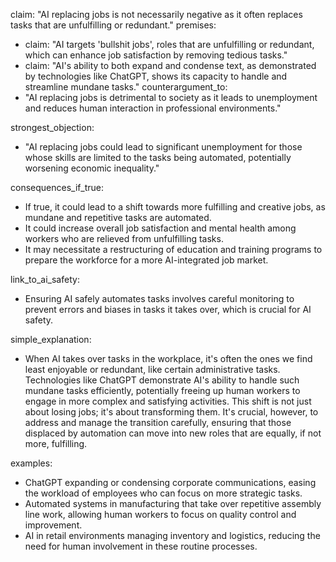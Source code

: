 claim: "AI replacing jobs is not necessarily negative as it often replaces tasks that are unfulfilling or redundant."
premises:
  - claim: "AI targets 'bullshit jobs', roles that are unfulfilling or redundant, which can enhance job satisfaction by removing tedious tasks."
  - claim: "AI's ability to both expand and condense text, as demonstrated by technologies like ChatGPT, shows its capacity to handle and streamline mundane tasks."
counterargument_to:
  - "AI replacing jobs is detrimental to society as it leads to unemployment and reduces human interaction in professional environments."

strongest_objection:
  - "AI replacing jobs could lead to significant unemployment for those whose skills are limited to the tasks being automated, potentially worsening economic inequality."

consequences_if_true:
  - If true, it could lead to a shift towards more fulfilling and creative jobs, as mundane and repetitive tasks are automated.
  - It could increase overall job satisfaction and mental health among workers who are relieved from unfulfilling tasks.
  - It may necessitate a restructuring of education and training programs to prepare the workforce for a more AI-integrated job market.

link_to_ai_safety:
  - Ensuring AI safely automates tasks involves careful monitoring to prevent errors and biases in tasks it takes over, which is crucial for AI safety.

simple_explanation:
  - When AI takes over tasks in the workplace, it's often the ones we find least enjoyable or redundant, like certain administrative tasks. Technologies like ChatGPT demonstrate AI's ability to handle such mundane tasks efficiently, potentially freeing up human workers to engage in more complex and satisfying activities. This shift is not just about losing jobs; it's about transforming them. It's crucial, however, to address and manage the transition carefully, ensuring that those displaced by automation can move into new roles that are equally, if not more, fulfilling.

examples:
  - ChatGPT expanding or condensing corporate communications, easing the workload of employees who can focus on more strategic tasks.
  - Automated systems in manufacturing that take over repetitive assembly line work, allowing human workers to focus on quality control and improvement.
  - AI in retail environments managing inventory and logistics, reducing the need for human involvement in these routine processes.